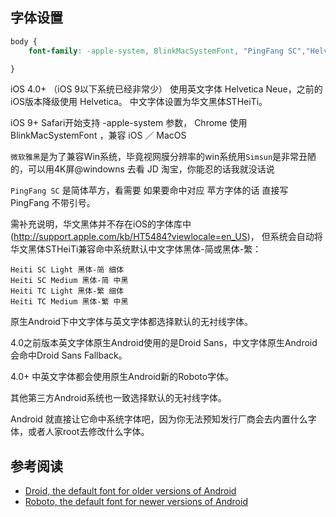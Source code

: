 ## 字体设置

```css
body {
    font-family: -apple-system, BlinkMacSystemFont, "PingFang SC","Helvetica Neue",STHeiti,"Microsoft Yahei",Tahoma,Simsun,sans-serif;

}
```

iOS 4.0+ （iOS 9以下系统已经非常少） 使用英文字体 Helvetica Neue，之前的iOS版本降级使用 Helvetica。
中文字体设置为华文黑体STHeiTi。

iOS 9+ Safari开始支持 -apple-system 参数， Chrome 使用 BlinkMacSystemFont ，兼容 iOS ／ MacOS     

`微软雅黑`是为了兼容Win系统，毕竟视网膜分辨率的win系统用`Simsun`是非常丑陋的，可以用4K屏@windowns 去看 JD 淘宝，你能忍的话我就没话说

`PingFang SC` 是简体苹方，看需要 如果要命中对应 苹方字体的话 直接写  PingFang 不带引号。


需补充说明，华文黑体并不存在iOS的字体库中(http://support.apple.com/kb/HT5484?viewlocale=en_US)，
但系统会自动将华文黑体STHeiTi兼容命中系统默认中文字体黑体-简或黑体-繁：

```
Heiti SC Light 黑体-简 细体
Heiti SC Medium 黑体-简 中黑
Heiti TC Light 黑体-繁 细体
Heiti TC Medium 黑体-繁 中黑
```

原生Android下中文字体与英文字体都选择默认的无衬线字体。

4.0之前版本英文字体原生Android使用的是Droid Sans，中文字体原生Android会命中Droid Sans Fallback。

4.0+ 中英文字体都会使用原生Android新的Roboto字体。

其他第三方Android系统也一致选择默认的无衬线字体。

Android 就直接让它命中系统字体吧，因为你无法预知发行厂商会去内置什么字体，或者人家root去修改什么字体。

## 参考阅读
* [Droid, the default font for older versions of Android](http://en.wikipedia.org/wiki/Droid_fonts)
* [Roboto, the default font for newer versions of Android](http://en.wikipedia.org/wiki/Roboto)

